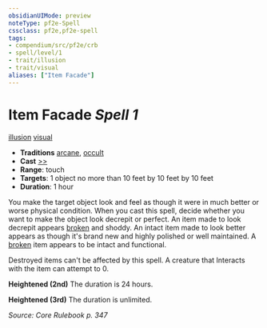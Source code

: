 ```yaml
---
obsidianUIMode: preview
noteType: pf2e-Spell
cssclass: pf2e,pf2e-spell
tags:
- compendium/src/pf2e/crb
- spell/level/1
- trait/illusion
- trait/visual
aliases: ["Item Facade"]
---
```

# Item Facade *Spell 1*   
[illusion](rules/traits/illusion.md "Illusion School Trait")  [visual](rules/traits/visual.md "Visual Effect Trait")  

- **Traditions** [arcane](rules/traits/arcane.md "Arcane Tradition Trait"), [occult](rules/traits/occult.md "Occult Tradition Trait")
- **Cast** [>>](rules/core-rulebook/chapter-9-playing-the-game.md#Actions "Two-Action") 
- **Range**: touch
- **Targets**: 1 object no more than 10 feet by 10 feet by 10 feet
- **Duration**: 1 hour

You make the target object look and feel as though it were in much better or worse physical condition. When you cast this spell, decide whether you want to make the object look decrepit or perfect. An item made to look decrepit appears [broken](rules/conditions.md#Broken) and shoddy. An intact item made to look better appears as though it's brand new and highly polished or well maintained. A [broken](rules/conditions.md#Broken) item appears to be intact and functional.

Destroyed items can't be affected by this spell. A creature that Interacts with the item can attempt to 0.

**Heightened (2nd)** The duration is 24 hours.

**Heightened (3rd)** The duration is unlimited.

*Source: Core Rulebook p. 347*